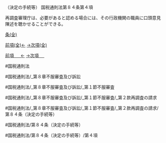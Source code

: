（決定の手続等）
国税通則法第８４条第４項

再調査審理庁は、必要があると認める場合には、その行政機関の職員に口頭意見陳述を聴かせることができる。

[条(全)](国税通則法＿＿＿＿＿第８４条_.md)

[前項(全)←](国税通則法＿＿＿＿＿第８４条第３項_.md)    [→次項(全)](国税通則法＿＿＿＿＿第８４条第５項_.md)

[前項 　 ←](国税通則法＿＿＿＿＿第８４条第３項.md)    [→次項 　 ](国税通則法＿＿＿＿＿第８４条第５項.md)



#国税通則法

#国税通則法/_第８章不服審査及び訴訟

#国税通則法/_第８章不服審査及び訴訟/_第１節不服審査

#国税通則法/_第８章不服審査及び訴訟/_第１節不服審査/_第２款再調査の請求

#国税通則法/_第８章不服審査及び訴訟/_第１節不服審査/_第２款再調査の請求/第８４条（決定の手続等）

#国税通則法/第８４条（決定の手続等）

#国税通則法/第８４条（決定の手続等）/第４項


